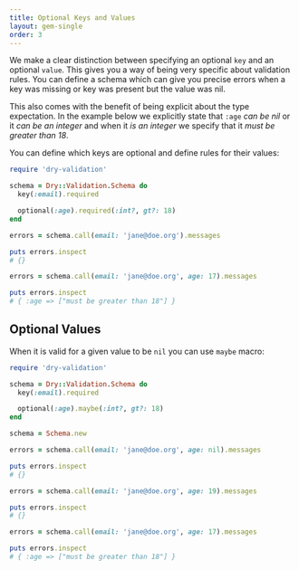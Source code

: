 ```yaml
---
title: Optional Keys and Values
layout: gem-single
order: 3
---
```


We make a clear distinction between specifying an optional `key` and an optional `value`. This gives you a way of being very specific about validation rules. You can define a schema which can give you precise errors when a key was missing or key was present but the value was nil.

This also comes with the benefit of being explicit about the type expectation.  In the example below we explicitly state that `:age` *can be nil* or it *can be an integer* and when it *is an integer* we specify that it *must be greater than 18*.

You can define which keys are optional and define rules for their values:

``` ruby
require 'dry-validation'

schema = Dry::Validation.Schema do
  key(:email).required

  optional(:age).required(:int?, gt?: 18)
end

errors = schema.call(email: 'jane@doe.org').messages

puts errors.inspect
# {}

errors = schema.call(email: 'jane@doe.org', age: 17).messages

puts errors.inspect
# { :age => ["must be greater than 18"] }
```

## Optional Values

When it is valid for a given value to be `nil` you can use `maybe` macro:

``` ruby
require 'dry-validation'

schema = Dry::Validation.Schema do
  key(:email).required

  optional(:age).maybe(:int?, gt?: 18)
end

schema = Schema.new

errors = schema.call(email: 'jane@doe.org', age: nil).messages

puts errors.inspect
# {}

errors = schema.call(email: 'jane@doe.org', age: 19).messages

puts errors.inspect
# {}

errors = schema.call(email: 'jane@doe.org', age: 17).messages

puts errors.inspect
# { :age => ["must be greater than 18"] }
```
